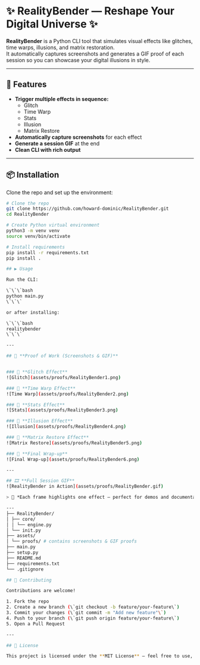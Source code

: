 # ✨ RealityBender — Reshape Your Digital Universe ✨

**RealityBender** is a Python CLI tool that simulates visual effects like glitches, time warps, illusions, and matrix restoration.  
It automatically captures screenshots and generates a GIF proof of each session so you can showcase your digital illusions in style.

---

## 🚀 Features

- **Trigger multiple effects in sequence:**
  - Glitch
  - Time Warp
  - Stats
  - Illusion
  - Matrix Restore
- **Automatically capture screenshots** for each effect
- **Generate a session GIF** at the end
- **Clean CLI with rich output**

---

## 📦 Installation

Clone the repo and set up the environment:

```bash
# Clone the repo
git clone https://github.com/howard-dominic/RealityBender.git
cd RealityBender

# Create Python virtual environment
python3 -m venv venv
source venv/bin/activate

# Install requirements
pip install -r requirements.txt
pip install .                                                                                                                                                                                                                               ---

## ▶️ Usage

Run the CLI:

\`\`\`bash
python main.py
\`\`\`

or after installing:

\`\`\`bash
realitybender
\`\`\`

---

## 📸 **Proof of Work (Screenshots & GIF)**


### 🔹 **Glitch Effect**
![Glitch](assets/proofs/RealityBender1.png)

### 🔹 **Time Warp Effect**
![Time Warp](assets/proofs/RealityBender2.png)

### 🔹 **Stats Effect**
![Stats](assets/proofs/RealityBender3.png)

### 🔹 **Illusion Effect**
![Illusion](assets/proofs/RealityBender4.png)

### 🔹 **Matrix Restore Effect**
![Matrix Restore](assets/proofs/RealityBender5.png)

### 🔹 **Final Wrap-up**
![Final Wrap-up](assets/proofs/RealityBender6.png)

---

## 🎞️ **Full Session GIF**
![RealityBender in Action](assets/proofs/RealityBender.gif)

> 🔎 *Each frame highlights one effect — perfect for demos and documentation.*

---                                                                                                                                                                                                                                         RealityBender/
├── RealityBender/
│ ├── core/
│ │ └── engine.py
│ └── init.py
├── assets/
│ └── proofs/ # contains screenshots & GIF proofs
├── main.py
├── setup.py
├── README.md
├── requirements.txt
└── .gitignore                                                                                                                                                                                                                              ---

## 🤝 Contributing

Contributions are welcome!  

1. Fork the repo  
2. Create a new branch (\`git checkout -b feature/your-feature\`)  
3. Commit your changes (\`git commit -m "Add new feature"\`)  
4. Push to your branch (\`git push origin feature/your-feature\`)  
5. Open a Pull Request  

---

## 📜 License

This project is licensed under the **MIT License** — feel free to use, modify, and distribute.
